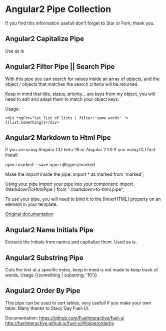 # Angular2 Pipe Collection

If you find this information usefull don't forget to Star or Fork, thank you.

## Angular2 Capitalize Pipe 

Use as is 

## Angular2 Filter Pipe || Search Pipe

With this pipe you can search for values inside an array of objects, and the object / objects that matches the search criteria will be returned. 

Keep in mind that title, status, priority...  are keys from my object, you will need  to edit and adapt them to match your object keys.

Usage:

`<div *ngFor="let list of lists | filter:'some words' ">{{list.something}}</div>
`
## Angular2 Markdown to Html Pipe

If you are using Angular CLI beta-18 or Angular 2.1.0 
If you using CLI first install:

npm i marked --save
npm i @types/marked

Make the import inside the pipe:
import * as marked from 'marked';

Using your pipe
Import your pipe into your component:
import {MarkdownToHtmlPipe } from "./markdown-to-html.pipe";

To use your pipe, you will need to bind it to the [innerHTML] property on an element in your template.

<section id="markdown-in-here" [innerHTML]="defaultContent | markdown">
    <!-- Markdown will appear here in the DOM -->
</section>

[Original documentation](https://www.reddit.com/r/Angular2/comments/4s2xda/keep_getting_errors_trying_to_import_marked_into/)

## Angular2 Name Initials Pipe

Extracts the Initials from names and capitalize them. 
Used as is.

## Angular2 Substring Pipe 

Cuts the text at a specific index, keep in mind is not made to keep track of words.
Usage {{something | substring: '10'}}


## Angular2 Order By Pipe

This pipe can be used to sort tables, very usefull if you make your own table. Many thanks to Stacy Gay Fuel-Ui.

Documentation: https://github.com/FuelInteractive/fuel-ui  http://fuelinteractive.github.io/fuel-ui/#/pipe/orderby





